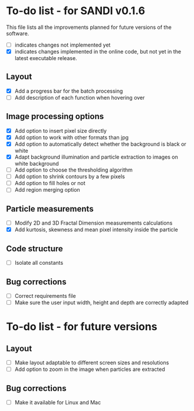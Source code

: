 # To-do list - for SANDI v0.1.6

This file lists all the improvements planned for future versions of the software. 
- [ ] indicates changes not implemented yet
- [x] indicates changes implemented in the online code, but not yet in the latest executable release.

## Layout
- [x] Add a progress bar for the batch processing
- [ ] Add description of each function when hovering over

## Image processing options
- [x] Add option to insert pixel size directly
- [x] Add option to work with other formats than jpg
- [x] Add option to automatically detect whether the background is black or white
- [x] Adapt background illumination and particle extraction to images on white background
- [ ] Add option to choose the thresholding algorithm
- [ ] Add option to shrink contours by a few pixels
- [ ] Add option to fill holes or not
- [ ] Add region merging option

## Particle measurements
- [ ] Modify 2D and 3D Fractal Dimension measurements calculations
- [x] Add kurtosis, skewness and mean pixel intensity inside the particle

## Code structure
- [ ] Isolate all constants

## Bug corrections
- [ ] Correct requirements file
- [ ] Make sure the user input width, height and depth are correctly adapted

# To-do list - for future versions

## Layout
- [ ] Make layout adaptable to different screen sizes and resolutions
- [ ] Add option to zoom in the image when particles are extracted

## Bug corrections
- [ ] Make it available for Linux and Mac
